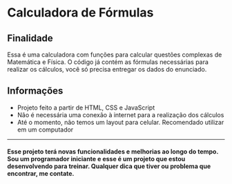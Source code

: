 # Calculadora de Fórmulas

<h2>Finalidade</h2>
<p>Essa é uma calculadora com funções para calcular questões complexas de Matemática e Física. O código já contém as fórmulas necessárias para realizar os cálculos, você só precisa entregar os dados do enunciado.</p>

<h2>Informações</h2>
<ul>
    <li>Projeto feito a partir de HTML, CSS e JavaScript</li>
    <li>Não é necessária uma conexão à internet para a realização dos cálculos</li>
    <li>Até o momento, não temos um layout para celular. Recomendado utilizar em um computador</li>
</ul>

<hr>

<h4>Esse projeto terá novas funcionalidades e melhorias ao longo do tempo. Sou um programador iniciante e esse é um projeto que estou desenvolvendo para treinar. Qualquer dica que tiver ou problema que encontrar, me contate.</h4>
